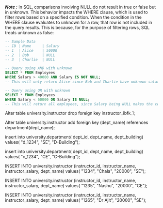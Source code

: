 
***Note :***
In SQL, comparisons involving NULL do not result in true or false but in unknown. This behavior impacts the WHERE clause, which is used to filter rows based on a specified condition. When the condition in the WHERE clause evaluates to unknown for a row, that row is not included in the query results. This is because, for the purpose of filtering rows, SQL treats unknown as false:


```SQL
-- Sample Data
-- ID | Name     | Salary
-- 1  | Alice    | 50000
-- 2  | Bob      | NULL
-- 3  | Charlie  | NULL

-- Query using AND with unknown
SELECT * FROM Employees
WHERE Salary > 40000 AND Salary IS NOT NULL; 
-- This will only return Alice since Bob and Charlie have unknown salaries.

-- Query using OR with unknown
SELECT * FROM Employees
WHERE Salary < 60000 OR Salary IS NULL; 
-- This will return all employees, since Salary being NULL makes the comparison unknown, but the OR condition with IS NULL makes it true for Bob and Charlie.
```




Alter table university.instructor 
drop foreign key instructor_ibfk_1;


Alter table university.instructor
add foreign key (dept_name) 
references department(dept_name);


insert into university.department(
dept_id, dept_name, dept_building) values(
"d_1234", "SE", "D-Building");

insert into university.department(
dept_id, dept_name, dept_building) values(
"c_1234", "CE", "C-Building");


INSERT INTO university.instructor
(instructor_id, instructor_name, 
instructor_salary, dept_name) values(
"1234", "Chala", "20000", "SE");

INSERT INTO university.instructor
(instructor_id, instructor_name, 
instructor_salary, dept_name) values(
"1235", "Nashu", "20000", "CE");

INSERT INTO university.instructor
(instructor_id, instructor_name, 
instructor_salary, dept_name) values(
"1265", "Dr Ajit", "20000", "SE");

